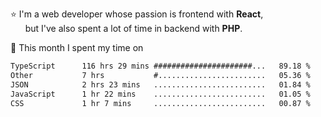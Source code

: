 ⭐ I'm a web developer whose passion is frontend with <b>React</b>,<br/>
&nbsp; &nbsp; &nbsp; but I've also spent a lot of time in backend with <b>PHP</b>.

📅 This month I spent my time on

<!--START_SECTION:waka-->

```txt
TypeScript      116 hrs 29 mins ######################...   89.18 %
Other           7 hrs           #........................   05.36 %
JSON            2 hrs 23 mins   .........................   01.84 %
JavaScript      1 hr 22 mins    .........................   01.05 %
CSS             1 hr 7 mins     .........................   00.87 %
```

<!--END_SECTION:waka-->
